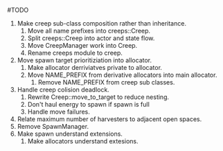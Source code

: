 #TODO
1. Make creep sub-class composition rather than inheritance.
    1. Move all name prefixes into creeps::Creep.
    1. Split creeps::Creep into actor and state flow.
    1. Move CreepManager work into Creep.
    1. Rename creeps module to creep.
1. Move spawn target prioritiziation into allocator.
    1. Make allocator derriviatves private to allocator.
    1. Move NAME_PREFIX from derivative allocators into main allocator.
        1. Remove NAME_PREFIX from creep sub classes.
1. Handle creep colision deadlock.
    1. Rewrite Creep::move_to_target to reduce nesting.
    1. Don't haul energy to spawn if spawn is full
    1. Handle move failures.
1. Relate maximum number of harvesters to adjacent open spaces.
1. Remove SpawnManager.
1. Make spawn understand extensions.
    1. Make allocators understand extesions.